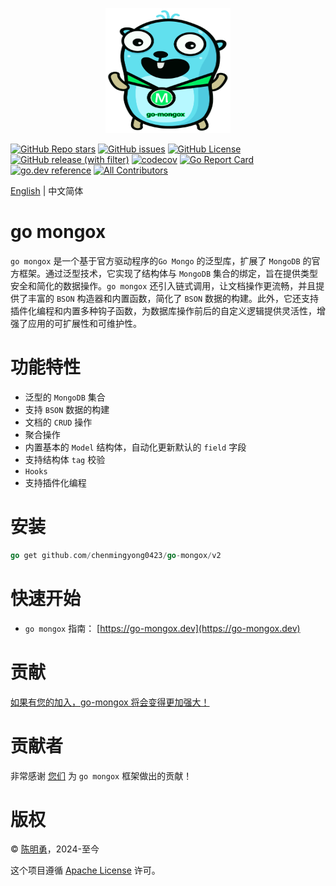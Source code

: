 <p align="center">
  <img src="https://raw.githubusercontent.com/chenmingyong0423/go-mongox-doc/main/docs/public/go-mongox-logo.png" width="200" height="200" alt="go mongox"></img>
</p>

[![GitHub Repo stars](https://img.shields.io/github/stars/chenmingyong0423/go-mongox)](https://github.com/chenmingyong0423/go-mongox/stargazers)
[![GitHub issues](https://img.shields.io/github/issues/chenmingyong0423/go-mongox)](https://github.com/chenmingyong0423/go-mongox/issues)
[![GitHub License](https://img.shields.io/github/license/chenmingyong0423/go-mongox)](https://github.com/chenmingyong0423/go-mongox/blob/main/LICENSE)
[![GitHub release (with filter)](https://img.shields.io/github/v/release/chenmingyong0423/go-mongox)](https://github.com/chenmingyong0423/go-mongox)
[![codecov](https://codecov.io/gh/chenmingyong0423/go-mongox/graph/badge.svg?token=H3CROTTDZ1)](https://codecov.io/gh/chenmingyong0423/go-mongox)
[![Go Report Card](https://goreportcard.com/badge/github.com/chenmingyong0423/go-mongox)](https://goreportcard.com/report/github.com/chenmingyong0423/go-mongox)
[![go.dev reference](https://img.shields.io/badge/go.dev-reference-007d9c?logo=go&logoColor=white&style=flat-square)](https://pkg.go.dev/github.com/chenmingyong0423/go-mongox)
[![All Contributors](https://img.shields.io/badge/all_contributors-4-orange.svg?style=flat-square)](#contributors-)

[English](./README.md) | 中文简体

# go mongox
`go mongox` 是一个基于官方驱动程序的`Go Mongo` 的泛型库，扩展了 `MongoDB` 的官方框架。通过泛型技术，它实现了结构体与 `MongoDB` 集合的绑定，旨在提供类型安全和简化的数据操作。`go mongox` 还引入链式调用，让文档操作更流畅，并且提供了丰富的 `BSON` 构造器和内置函数，简化了 `BSON` 数据的构建。此外，它还支持插件化编程和内置多种钩子函数，为数据库操作前后的自定义逻辑提供灵活性，增强了应用的可扩展性和可维护性。

# 功能特性
- 泛型的 `MongoDB` 集合
- 支持 `BSON` 数据的构建
- 文档的 `CRUD` 操作
- 聚合操作
- 内置基本的 `Model` 结构体，自动化更新默认的 `field` 字段
- 支持结构体 `tag` 校验
- `Hooks`
- 支持插件化编程

# 安装
```go
go get github.com/chenmingyong0423/go-mongox/v2
```

# 快速开始
- `go mongox` 指南： [https://go-mongox.dev](https://go-mongox.dev)

# 贡献
[如果有您的加入，go-mongox 将会变得更加强大！](https://go-mongox.dev/contribute.html)

# 贡献者
非常感谢 [您们](https://github.com/chenmingyong0423/go-mongox/graphs/contributors) 为 `go mongox` 框架做出的贡献！

# 版权
© [陈明勇](https://github.com/chenmingyong0423)，2024-至今

这个项目遵循 [Apache License](https://github.com/chenmingyong0423/go-mongox/blob/main/LICENSE) 许可。
